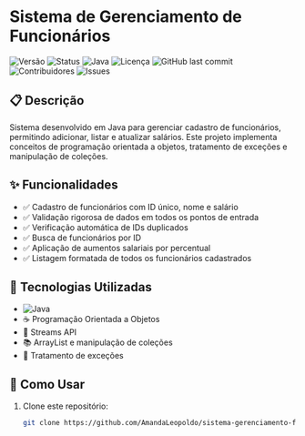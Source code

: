 # Sistema de Gerenciamento de Funcionários

![Versão](https://img.shields.io/badge/versão-1.0.0-blue)
![Status](https://img.shields.io/badge/status-concluído-brightgreen)
![Java](https://img.shields.io/badge/Java-11+-orange)
![Licença](https://img.shields.io/badge/licença-MIT-green)
![GitHub last commit](https://img.shields.io/github/last-commit/AmandaLeopoldo/sistema-gerenciamento-funcionarios)
![Contribuidores](https://img.shields.io/github/contributors/AmandaLeopoldo/sistema-gerenciamento-funcionarios?color=purple)
![Issues](https://img.shields.io/github/issues/AmandaLeopoldo/sistema-gerenciamento-funcionarios?color=red)

## 📋 Descrição

Sistema desenvolvido em Java para gerenciar cadastro de funcionários, permitindo adicionar, listar e atualizar salários. Este projeto implementa conceitos de programação orientada a objetos, tratamento de exceções e manipulação de coleções.

## ✨ Funcionalidades

- ✅ Cadastro de funcionários com ID único, nome e salário
- ✅ Validação rigorosa de dados em todos os pontos de entrada
- ✅ Verificação automática de IDs duplicados
- ✅ Busca de funcionários por ID
- ✅ Aplicação de aumentos salariais por percentual
- ✅ Listagem formatada de todos os funcionários cadastrados

## 🚀 Tecnologias Utilizadas

- ![Java](https://img.shields.io/badge/Java-11+-orange)
- ☕ Programação Orientada a Objetos
- 🌊 Streams API
- 📚 ArrayList e manipulação de coleções
- 🔄 Tratamento de exceções 

## 📖 Como Usar

1. Clone este repositório:
   ```bash
   git clone https://github.com/AmandaLeopoldo/sistema-gerenciamento-funcionarios.git